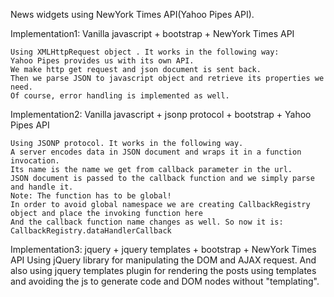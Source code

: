 News widgets using NewYork Times API(Yahoo Pipes API).

Implementation1: Vanilla javascript + bootstrap + NewYork Times API

    Using XMLHttpRequest object . It works in the following way:
    Yahoo Pipes provides us with its own API.
    We make http get request and json document is sent back.
    Then we parse JSON to javascript object and retrieve its properties we need.
    Of course, error handling is implemented as well.


Implementation2: Vanilla javascript + jsonp protocol + bootstrap + Yahoo Pipes API

    Using JSONP protocol. It works in the following way.
    A server encodes data in JSON document and wraps it in a function invocation.
    Its name is the name we get from callback parameter in the url.
    JSON document is passed to the callback function and we simply parse and handle it.
    Note: The function has to be global!
    In order to avoid global namespace we are creating CallbackRegistry object and place the invoking function here
    And the callback function name changes as well. So now it is: CallbackRegistry.dataHandlerCallback

Implementation3: jquery + jquery templates + bootstrap + NewYork Times API
    Using jQuery library for manipulating the DOM and AJAX request.
    And also using jquery templates plugin for rendering the posts using templates and avoiding the js to generate
    code and DOM nodes without "templating".

